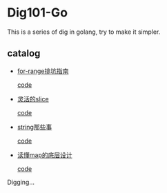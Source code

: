 # Dig101-Go

This is a series of dig in golang, try to make it simpler.

## catalog

- [for-range排坑指南](https://mp.weixin.qq.com/s/klJBAi5LvdJOGvma2Ir0OA)

    [code](for-range/for-range.go)
- [灵活的slice](https://mp.weixin.qq.com/s/r3ZJVdq0dTkA1xHinIVLUA)

    [code](types/slice)

- [string那些事](https://mp.weixin.qq.com/s/k8KmPsmLoDMysYOEFRe2MQ)

    [code](types/string)

- [读懂map的底层设计](https://mp.weixin.qq.com/s/5-WlzKLRGksEfqhDT3G3rQ)

    [code](types/map)

Digging...
